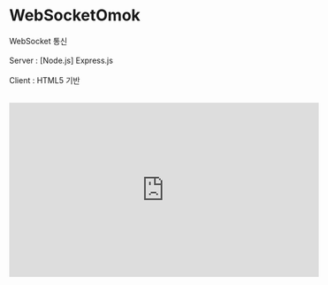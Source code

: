 # WebSocketOmok

WebSocket 통신 <br/><br/>
Server : [Node.js] Express.js <br/><br/>
Client : HTML5 기반 <br/><br/>

<iframe width="560" height="315" src="https://www.youtube.com/embed/t3J2WU6j7wM" frameborder="0" allowfullscreen></iframe>

